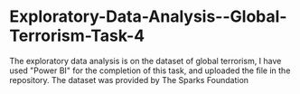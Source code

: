 # Exploratory-Data-Analysis--Global-Terrorism-Task-4
The exploratory data analysis is on the dataset of global terrorism, I have used "Power BI" for the completion of this task, and uploaded the file in the repository. The dataset was provided by The Sparks Foundation  
